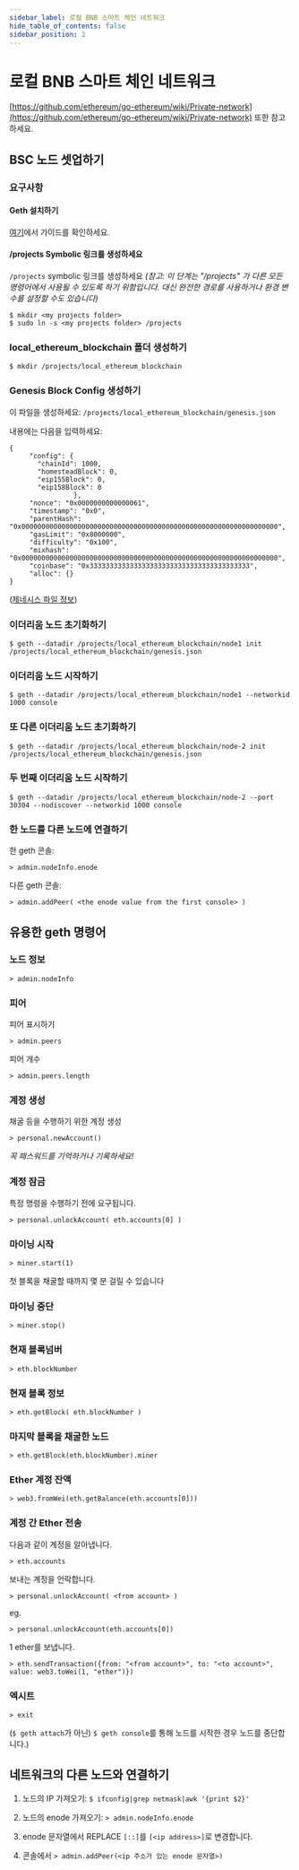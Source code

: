```yaml
---
sidebar_label: 로컬 BNB 스마트 체인 네트워크
hide_table_of_contents: false
sidebar_position: 2
---
```


# 로컬 BNB 스마트 체인 네트워크

[https://github.com/ethereum/go-ethereum/wiki/Private-network](https://github.com/ethereum/go-ethereum/wiki/Private-network) 또한 참고하세요.


## BSC 노드 셋업하기

### 요구사항
#### Geth 설치하기

[여기](validator/fullnode.md)에서 가이드를 확인하세요.

#### /projects Symbolic 링크를 생성하세요

`/projects` symbolic 링크를 생성하세요
*(참고: 이 단계는 "/projects" 가 다른 모든 명령어에서 사용될 수 있도록 하기 위함입니다. 대신 완전한 경로를 사용하거나 환경 변수를 설정할 수도 있습니다)*

```
$ mkdir <my projects folder>
$ sudo ln -s <my projects folder> /projects
```

### local\_ethereum\_blockchain 폴더 생성하기

```
$ mkdir /projects/local_ethereum_blockchain
```

### Genesis Block Config 생성하기

이 파일을 생성하세요:  `/projects/local_ethereum_blockchain/genesis.json`

내용에는 다음을 입력하세요:

```
{
     "config": {
       "chainId": 1000,
       "homesteadBlock": 0,
       "eip155Block": 0,
       "eip158Block": 0
                },
     "nonce": "0x0000000000000061",
     "timestamp": "0x0",
     "parentHash": "0x0000000000000000000000000000000000000000000000000000000000000000",
     "gasLimit": "0x8000000",
     "difficulty": "0x100",
     "mixhash": "0x0000000000000000000000000000000000000000000000000000000000000000",
     "coinbase": "0x3333333333333333333333333333333333333333",
     "alloc": {}
}
```
([제네시스 파일 정보](https://ethereum.stackexchange.com/a/2377/2040))

### 이더리움 노드 초기화하기

```
$ geth --datadir /projects/local_ethereum_blockchain/node1 init /projects/local_ethereum_blockchain/genesis.json
```

### 이더리움 노드 시작하기

```
$ geth --datadir /projects/local_ethereum_blockchain/node1 --networkid 1000 console
```

### 또 다른 이더리움 노드 초기화하기

```
$ geth --datadir /projects/local_ethereum_blockchain/node-2 init /projects/local_ethereum_blockchain/genesis.json
```

### 두 번째 이더리움 노드 시작하기

```
$ geth --datadir /projects/local_ethereum_blockchain/node-2 --port 30304 --nodiscover --networkid 1000 console
```

### 한 노드를 다른 노드에 연결하기

한 geth 콘솔:

```
> admin.nodeInfo.enode
```

다른 geth 콘솔:

```
> admin.addPeer( <the enode value from the first console> )
```


## 유용한 geth 명령어

### 노드 정보

```
> admin.nodeInfo
```

### 피어

피어 표시하기

```
> admin.peers
```

피어 개수

```
> admin.peers.length
```

### 계정 생성

채굴 등을 수행하기 위한 계정 생성

```
> personal.newAccount()
```

*꼭 패스워드를 기억하거나 기록하세요!*

### 계정 잠금

특정 명령을 수행하기 전에 요구됩니다.

```
> personal.unlockAccount( eth.accounts[0] )
```

### 마이닝 시작

```
> miner.start(1)
```

첫 블록을 채굴할 때까지 몇 분 걸릴 수 있습니다

### 마이닝 중단

```
> miner.stop()
```

### 현재 블록넘버

```
> eth.blockNumber
```

### 현재 블록 정보

```
> eth.getBlock( eth.blockNumber )
```


### 마지막 블록을 채굴한 노드

```
> eth.getBlock(eth.blockNumber).miner
```

### Ether 계정 잔액

```
> web3.fromWei(eth.getBalance(eth.accounts[0]))
```

### 계정 간 Ether 전송

다음과 같이 계정을 알아냅니다.

`> eth.accounts`

보내는 계정을 언락합니다.

`> personal.unlockAccount( <from account> )`

eg.

`> personal.unlockAccount(eth.accounts[0])`

1 ether를 보냅니다.

```
> eth.sendTransaction({from: "<from account>", to: "<to account>", value: web3.toWei(1, "ether")})
```


### 엑시트

```
> exit
```

(`$ geth attach`가 아닌) `$ geth console`를 통해 노드를 시작한 경우 노드를 중단합니다.)



## 네트워크의 다른 노드와 연결하기

1. 노드의 IP 가져오기: `$ ifconfig|grep netmask|awk '{print $2}'`

2. 노드의 enode 가져오기: `> admin.nodeInfo.enode`

3. enode 문자열에서 REPLACE `[::]`를 `[<ip address>]`로 변경합니다.

4. 콘솔에서 `> admin.addPeer(<ip 주소가 있는 enode 문자열>)`


